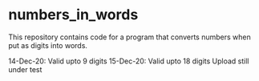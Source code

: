 # numbers_in_words
This repository contains code for a program that converts numbers when put as digits into words.

14-Dec-20: 
Valid upto 9 digits
15-Dec-20:
Valid upto 18 digits
Upload still under test
